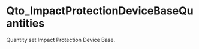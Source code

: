 # Qto_ImpactProtectionDeviceBaseQuantities

Quantity set Impact Protection Device Base.
<!-- end of short definition -->

